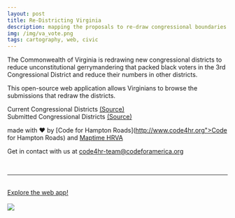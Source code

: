 ```yaml
---
layout: post
title: Re-Districting Virginia
description: mapping the proposals to re-draw congressional boundaries
img: /img/va_vote.png
tags: cartography, web, civic
---
```


The Commonwealth of Virginia is redrawing new congressional districts to reduce unconstitutional gerrymandering that packed black voters in the 3rd Congressional District and reduce their numbers in other districts.  

This open-source web application allows Virginians to browse the submissions that redraw the districts.  

Current Congressional Districts [(Source)](http://redistricting.dls.virginia.gov/2010/RedistrictingPlans.aspx#31)  
Submitted Congressional Districts [(Source)](http://redistricting.dls.virginia.gov/2010/court-ordered-redistricting.aspx)

made with &#9829; by [Code for Hampton Roads](http://www.code4hr.org">Code for Hampton Roads) and [Maptime HRVA](https://twitter.com/maptimehrva)  

Get in contact with us at [code4hr-team@codeforamerica.org](code4hr-team@codeforamerica.org)  


<br/>
<hr>
<br/>
<div class="img_row">
<a href="http://code4hr.github.io/proposed-voting-districts/" target="_blank">Explore the web app!</a>
<br/>
<br/>
	<img class="col three" src="{{ site.baseurl }}/img/va_vote.png"/>
</div>
